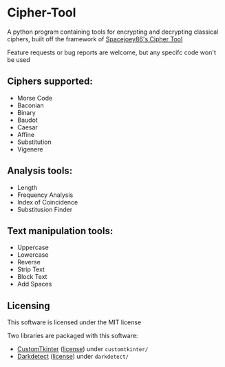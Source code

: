# Cipher-Tool
A python program containing tools for encrypting and decrypting classical ciphers, built off the framework of [Spacejoey86's Cipher Tool](https://github.com/spacejoey86/Cipher-tool)

Feature requests or bug reports are welcome, but any specifc code won't be used

## Ciphers supported:
* Morse Code
* Baconian
* Binary
* Baudot
* Caesar
* Affine
* Substitution
* Vigenere
## Analysis tools:
* Length
* Frequency Analysis
* Index of Coincidence
* Substitusion Finder
## Text manipulation tools:
* Uppercase
* Lowercase
* Reverse
* Strip Text
* Block Text
* Add Spaces

## Licensing
This software is licensed under the MIT license

Two libraries are packaged with this software:
- [CustomTkinter](https://customtkinter.tomschimansky.com/) ([license](customtkinter/LICENSE)) under `customtkinter/`
- [Darkdetect](https://pypi.org/project/darkdetect/) ([license](darkdetect/LICENSE)) under `darkdetect/`
